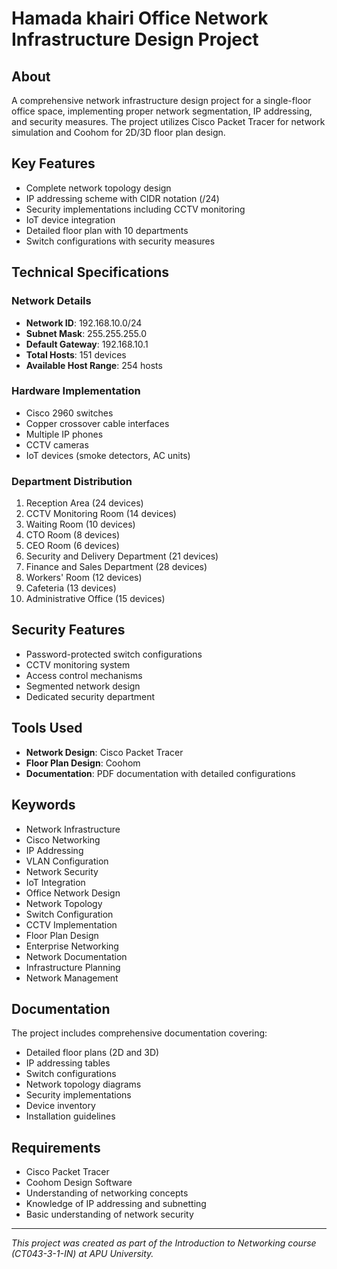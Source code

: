 # Hamada khairi Office Network Infrastructure Design Project

## About
A comprehensive network infrastructure design project for a single-floor office space, implementing proper network segmentation, IP addressing, and security measures. The project utilizes Cisco Packet Tracer for network simulation and Coohom for 2D/3D floor plan design.

## Key Features
- Complete network topology design
- IP addressing scheme with CIDR notation (/24)
- Security implementations including CCTV monitoring
- IoT device integration
- Detailed floor plan with 10 departments
- Switch configurations with security measures

## Technical Specifications

### Network Details
- **Network ID**: 192.168.10.0/24
- **Subnet Mask**: 255.255.255.0
- **Default Gateway**: 192.168.10.1
- **Total Hosts**: 151 devices
- **Available Host Range**: 254 hosts

### Hardware Implementation
- Cisco 2960 switches
- Copper crossover cable interfaces
- Multiple IP phones
- CCTV cameras
- IoT devices (smoke detectors, AC units)

### Department Distribution
1. Reception Area (24 devices)
2. CCTV Monitoring Room (14 devices)
3. Waiting Room (10 devices)
4. CTO Room (8 devices)
5. CEO Room (6 devices)
6. Security and Delivery Department (21 devices)
7. Finance and Sales Department (28 devices)
8. Workers' Room (12 devices)
9. Cafeteria (13 devices)
10. Administrative Office (15 devices)

## Security Features
- Password-protected switch configurations
- CCTV monitoring system
- Access control mechanisms
- Segmented network design
- Dedicated security department

## Tools Used
- **Network Design**: Cisco Packet Tracer
- **Floor Plan Design**: Coohom
- **Documentation**: PDF documentation with detailed configurations

## Keywords
- Network Infrastructure
- Cisco Networking
- IP Addressing
- VLAN Configuration
- Network Security
- IoT Integration
- Office Network Design
- Network Topology
- Switch Configuration
- CCTV Implementation
- Floor Plan Design
- Enterprise Networking
- Network Documentation
- Infrastructure Planning
- Network Management

## Documentation
The project includes comprehensive documentation covering:
- Detailed floor plans (2D and 3D)
- IP addressing tables
- Switch configurations
- Network topology diagrams
- Security implementations
- Device inventory
- Installation guidelines

## Requirements
- Cisco Packet Tracer
- Coohom Design Software
- Understanding of networking concepts
- Knowledge of IP addressing and subnetting
- Basic understanding of network security

---
*This project was created as part of the Introduction to Networking course (CT043-3-1-IN) at APU University.*
